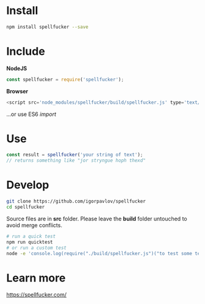Install
===========

```sh
npm install spellfucker --save
```

Include
=========

**NodeJS** 

```js
const spellfucker = require('spellfucker');
```

**Browser**

```js
<script src='node_modules/spellfucker/build/spellfucker.js' type='text/javascript'></script>
```
...or use ES6 *import*


Use
=====

```js
const result = spellfucker('your string of text'); 
// returns something like "jor stryngue hoph thexd"
```

Develop
===========

```sh
git clone https://github.com/igorpavlov/spellfucker
cd spellfucker
```

Source files are in **src** folder. Please leave the **build** folder untouched to avoid merge conflicts.


```sh
# run a quick test
npm run quicktest
# or run a custom test
node -e 'console.log(require("./build/spellfucker.js")("to test some text"))'
```

Learn more
===========

https://spellfucker.com/
